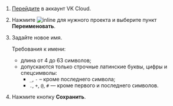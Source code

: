 1. [Перейдите](https://cloud.vk.com/account) в аккаунт VK Cloud.
1. Нажмите ![](/ru/assets/more-icon.svg "inline") для нужного проекта и выберите пункт **Переименовать**.
1. Задайте новое имя.

    Требования к имени:

   - длина от 4 до 63 символов;
   - допускаются только строчные латинские буквы, цифры и спецсимволы:
      - `_`, `-` – кроме последнего символа;
      - `.`, `+`, `@`, `#` — кроме первого и последнего символов.

1. Нажмите кнопку **Сохранить**.
